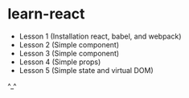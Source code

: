 # learn-react
* Lesson 1 (Installation react, babel, and webpack)
* Lesson 2 (Simple component)
* Lesson 3 (Simple component)
* Lesson 4 (Simple props)
* Lesson 5 (Simple state and virtual DOM)

^_^
